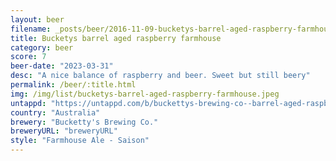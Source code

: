 ```yaml
---
layout: beer
filename: _posts/beer/2016-11-09-bucketys-barrel-aged-raspberry-farmhouse.md
title: Bucketys barrel aged raspberry farmhouse
category: beer
score: 7
beer-date: "2023-03-31"
desc: "A nice balance of raspberry and beer. Sweet but still beery"
permalink: /beer/:title.html
img: /img/list/bucketys-barrel-aged-raspberry-farmhouse.jpeg
untappd: "https://untappd.com/b/buckettys-brewing-co--barrel-aged-raspberry-farmhouse-ale/5223344"
country: "Australia"
brewery: "Bucketty's Brewing Co."
breweryURL: "breweryURL"
style: "Farmhouse Ale - Saison"
---
```

